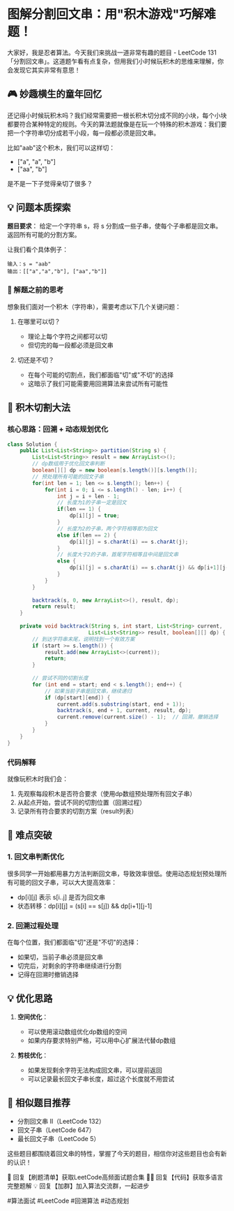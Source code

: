 # 图解分割回文串：用"积木游戏"巧解难题！

大家好，我是忍者算法。今天我们来挑战一道非常有趣的题目 - LeetCode 131「分割回文串」。这道题乍看有点复杂，但用我们小时候玩积木的思维来理解，你会发现它其实非常有意思！

## 🎮 妙趣横生的童年回忆

还记得小时候玩积木吗？我们经常需要把一根长积木切分成不同的小块，每个小块都要符合某种特定的规则。今天的算法题就像是在玩一个特殊的积木游戏：我们要把一个字符串切分成若干小段，每一段都必须是回文串。

比如"aab"这个积木，我们可以这样切：
- ["a", "a", "b"]  
- ["aa", "b"]

是不是一下子觉得亲切了很多？

## 💡 问题本质探索

**题目要求**：
给定一个字符串 s，将 s 分割成一些子串，使每个子串都是回文串。返回所有可能的分割方案。

让我们看个具体例子：
```
输入：s = "aab"
输出：[["a","a","b"], ["aa","b"]]
```

### 🤔 解题之前的思考

想象我们面对一个积木（字符串），需要考虑以下几个关键问题：

1. 在哪里可以切？
   - 理论上每个字符之间都可以切
   - 但切完的每一段都必须是回文串
   
2. 切还是不切？
   - 在每个可能的切割点，我们都面临"切"或"不切"的选择
   - 这暗示了我们可能需要用回溯算法来尝试所有可能性

## 🚀 积木切割大法

### 核心思路：回溯 + 动态规划优化

```java
class Solution {
    public List<List<String>> partition(String s) {
        List<List<String>> result = new ArrayList<>();
        // dp数组用于优化回文串判断
        boolean[][] dp = new boolean[s.length()][s.length()];
        // 预处理所有可能的回文子串
        for(int len = 1; len <= s.length(); len++) {
            for(int i = 0; i <= s.length() - len; i++) {
                int j = i + len - 1;
                // 长度为1的子串一定是回文
                if(len == 1) {
                    dp[i][j] = true;
                }
                // 长度为2的子串，两个字符相等即为回文
                else if(len == 2) {
                    dp[i][j] = s.charAt(i) == s.charAt(j);
                }
                // 长度大于2的子串，首尾字符相等且中间是回文串
                else {
                    dp[i][j] = s.charAt(i) == s.charAt(j) && dp[i+1][j-1];
                }
            }
        }
        
        backtrack(s, 0, new ArrayList<>(), result, dp);
        return result;
    }
    
    private void backtrack(String s, int start, List<String> current, 
                          List<List<String>> result, boolean[][] dp) {
        // 到达字符串末尾，说明找到一个有效方案
        if (start >= s.length()) {
            result.add(new ArrayList<>(current));
            return;
        }
        
        // 尝试不同的切割长度
        for (int end = start; end < s.length(); end++) {
            // 如果当前子串是回文串，继续递归
            if (dp[start][end]) {
                current.add(s.substring(start, end + 1));
                backtrack(s, end + 1, current, result, dp);
                current.remove(current.size() - 1);  // 回溯，撤销选择
            }
        }
    }
}
```

### 代码解释

就像玩积木时我们会：
1. 先观察每段积木是否符合要求（使用dp数组预处理所有回文子串）
2. 从起点开始，尝试不同的切割位置（回溯过程）
3. 记录所有符合要求的切割方案（result列表）

## 🎯 难点突破

### 1. 回文串判断优化
很多同学一开始都用暴力方法判断回文串，导致效率很低。使用动态规划预处理所有可能的回文子串，可以大大提高效率：
- dp[i][j] 表示 s[i..j] 是否为回文串
- 状态转移：dp[i][j] = (s[i] == s[j]) && dp[i+1][j-1]

### 2. 回溯过程处理
在每个位置，我们都面临"切"还是"不切"的选择：
- 如果切，当前子串必须是回文串
- 切完后，对剩余的字符串继续进行分割
- 记得在回溯时撤销选择

## 💡 优化思路

1. **空间优化**：
   - 可以使用滚动数组优化dp数组的空间
   - 如果内存要求特别严格，可以用中心扩展法代替dp数组

2. **剪枝优化**：
   - 如果发现剩余字符无法构成回文串，可以提前返回
   - 可以记录最长回文子串长度，超过这个长度就不用尝试

## 🔄 相似题目推荐

- 分割回文串 II（LeetCode 132）
- 回文子串（LeetCode 647）
- 最长回文子串（LeetCode 5）

这些题目都围绕着回文串的特性，掌握了今天的题目，相信你对这些题目也会有新的认识！



🎁 回复【刷题清单】获取LeetCode高频面试题合集
🧑‍💻 回复【代码】获取多语言完整题解
💡 回复【加群】加入算法交流群，一起进步

#算法面试 #LeetCode #回溯算法 #动态规划